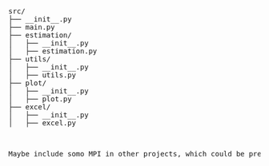 <pre>
src/
├── __init__.py
├── main.py
├── estimation/
│   ├── __init__.py
│   ├── estimation.py
├── utils/
│   ├── __init__.py
│   ├── utils.py
├── plot/
│   ├── __init__.py
│   ├── plot.py
├── excel/
│   ├── __init__.py
│   ├── excel.py
<pre>


Maybe include somo MPI in other projects, which could be pretty interestening
